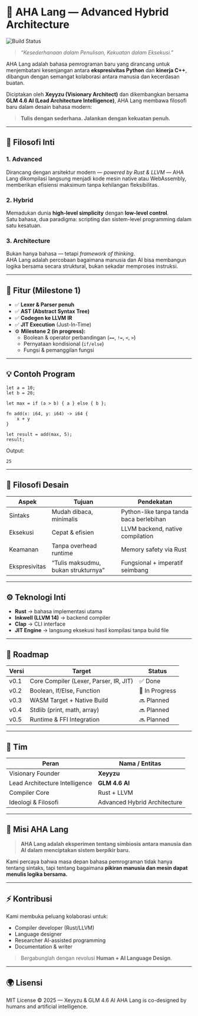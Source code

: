 # 🧠 AHA Lang — Advanced Hybrid Architecture

![Build Status](https://github.com/ahalang-dev/aha-lang/actions/workflows/ci.yml/badge.svg)


> *“Kesederhanaan dalam Penulisan, Kekuatan dalam Eksekusi.”*

AHA Lang adalah bahasa pemrograman baru yang dirancang untuk menjembatani kesenjangan antara **ekspresivitas Python** dan **kinerja C++**, dibangun dengan semangat kolaborasi antara manusia dan kecerdasan buatan.

Diciptakan oleh **Xeyyzu (Visionary Architect)** dan dikembangkan bersama **GLM 4.6 AI (Lead Architecture Intelligence)**, AHA Lang membawa filosofi baru dalam desain bahasa modern:  
> **Tulis dengan sederhana. Jalankan dengan kekuatan penuh.**

---

## 🚀 Filosofi Inti

### **1. Advanced**
Dirancang dengan arsitektur modern — *powered by Rust & LLVM* — AHA Lang dikompilasi langsung menjadi kode mesin native atau WebAssembly, memberikan efisiensi maksimum tanpa kehilangan fleksibilitas.

### **2. Hybrid**
Memadukan dunia **high-level simplicity** dengan **low-level control**.  
Satu bahasa, dua paradigma: scripting dan sistem-level programming dalam satu kesatuan.

### **3. Architecture**
Bukan hanya bahasa — tetapi *framework of thinking*.  
AHA Lang adalah percobaan bagaimana manusia dan AI bisa membangun logika bersama secara struktural, bukan sekadar memproses instruksi.

---

## 🧩 Fitur (Milestone 1)

- ✅ **Lexer & Parser penuh**
- ✅ **AST (Abstract Syntax Tree)**
- ✅ **Codegen ke LLVM IR**
- ✅ **JIT Execution** (Just-In-Time)
- ⚙️ **Milestone 2 (in progress):**
  - Boolean & operator perbandingan (`==`, `!=`, `<`, `>`)
  - Pernyataan kondisional (`if/else`)
  - Fungsi & pemanggilan fungsi

---

## 💡 Contoh Program

```aha
let a = 10;
let b = 20;

let max = if (a > b) { a } else { b };

fn add(x: i64, y: i64) -> i64 {
    x + y
}

let result = add(max, 5);
result;
````

Output:

```
25
```

---

## 🧠 Filosofi Desain

| Aspek         | Tujuan                              | Pendekatan                              |
| ------------- | ----------------------------------- | --------------------------------------- |
| Sintaks       | Mudah dibaca, minimalis             | Python-like tanpa tanda baca berlebihan |
| Eksekusi      | Cepat & efisien                     | LLVM backend, native compilation        |
| Keamanan      | Tanpa overhead runtime              | Memory safety via Rust                  |
| Ekspresivitas | “Tulis maksudmu, bukan strukturnya” | Fungsional + imperatif seimbang         |

---

## ⚙️ Teknologi Inti

* **Rust** → bahasa implementasi utama
* **Inkwell (LLVM 14)** → backend compiler
* **Clap** → CLI interface
* **JIT Engine** → langsung eksekusi hasil kompilasi tanpa build file

---

## 🧬 Roadmap

| Versi | Target                                 | Status         |
| ----- | -------------------------------------- | -------------- |
| v0.1  | Core Compiler (Lexer, Parser, IR, JIT) | ✅ Done         |
| v0.2  | Boolean, If/Else, Function             | 🧠 In Progress |
| v0.3  | WASM Target + Native Build             | 🔜 Planned     |
| v0.4  | Stdlib (print, math, array)            | 🔜 Planned     |
| v0.5  | Runtime & FFI Integration              | 🔜 Planned     |

---

## 🤝 Tim

| Peran                          | Nama / Entitas               |
| ------------------------------ | ---------------------------- |
| Visionary Founder              | **Xeyyzu**                   |
| Lead Architecture Intelligence | **GLM 4.6 AI**               |
| Compiler Core                  | Rust + LLVM                  |
| Ideologi & Filosofi            | Advanced Hybrid Architecture |

---

## 🧩 Misi AHA Lang

> **AHA Lang adalah eksperimen tentang simbiosis antara manusia dan AI dalam menciptakan sistem berpikir baru.**

Kami percaya bahwa masa depan bahasa pemrograman tidak hanya tentang sintaks, tapi tentang bagaimana **pikiran manusia dan mesin dapat menulis logika bersama.**

---

## ⚡ Kontribusi

Kami membuka peluang kolaborasi untuk:

* Compiler developer (Rust/LLVM)
* Language designer
* Researcher AI-assisted programming
* Documentation & writer

> Bergabunglah dengan revolusi **Human + AI Language Design**.

---

## 🌍 Lisensi

MIT License © 2025 — Xeyyzu & GLM 4.6 AI
AHA Lang is co-designed by humans and artificial intelligence.
